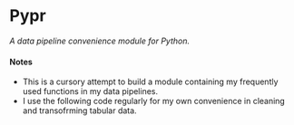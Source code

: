 # Pypr
*A data pipeline convenience module for Python.*

#### Notes
- This is a cursory attempt to build a module containing my frequently used functions in my data pipelines.
- I use the following code regularly for my own convenience in cleaning and transofrming tabular data.
